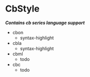 # CbStyle
***Contains cb series language support***  
- cbon
  - syntax-highlight
- cbla 
  - syntax-highlight
- cbml 
  - todo
- cbc
  - todo